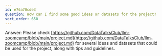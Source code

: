 ```yaml
---
id: e76a70cde3
question: How can I find some good ideas or datasets for the project?
sort_order: 650
---
```


Answer: Please check [https://github.com/DataTalksClub/llm-zoomcamp/blob/main/project.md](https://github.com/DataTalksClub/llm-zoomcamp/blob/main/project.md) for several ideas and datasets that could be used for the project, along with tips and guidelines.

